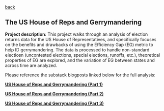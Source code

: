[back](https://bandytwin.github.io/)

## The US House of Reps and Gerrymandering

**Project description:** This project walks through an analysis of election returns data for the US House of Representatives, and specifically focuses on the benefits and drawbacks of using the Efficiency Gap (EG) metric to help ID gerrymandering. The data is processed to handle non-standard electiosn (uncontested elections, special elections, runoffs, etc.), theoretical properties of EG are explored, and the variation of EG between states and across time are analyzed. 

Please reference the substack blogposts linked below for the full analysis:

[**US House of Reps and Gerrymandering (Part 1)**](https://andrewcowley.substack.com/p/the-us-house-and-efficiency-gap-part)

[**US House of Reps and Gerrymandering (Part 2)**](https://andrewcowley.substack.com/p/the-us-house-and-efficiency-gap-part-a41)

[**US House of Reps and Gerrymandering (Part 3)**](https://andrewcowley.substack.com/p/the-us-house-and-efficiency-gap-part-efa)

